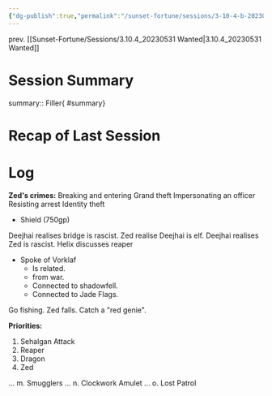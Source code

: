 ```yaml
---
{"dg-publish":true,"permalink":"/sunset-fortune/sessions/3-10-4-b-20230614-down-with-the-bourgeoisie/","tags":["session","#sf"],"noteIcon":"","created":"2024-01-26T23:17:04.412+10:30"}
---
```


prev. [[Sunset-Fortune/Sessions/3.10.4_20230531 Wanted\|3.10.4_20230531 Wanted]]
# Session Summary
summary:: Filler{ #summary}

# Recap of Last Session

# Log
**Zed's crimes:** Breaking and entering
Grand theft
Impersonating an officer
Resisting arrest
Identity theft 


- Shield (750gp)

Deejhai realises bridge is rascist. 
Zed realise Deejhai is elf. 
Deejhai realises Zed is rascist. 
Helix discusses reaper

- Spoke of Vorklaf
    - Is related.
    - from war.
    - Connected to shadowfell.
    - Connected to Jade Flags.

Go fishing. 
Zed falls. 
Catch a "red genie". 

**Priorities:**
1. Sehalgan Attack
2. Reaper
3. Dragon
4. Zed

... 
m. 
Smugglers 
... 
n. Clockwork Amulet 
... 
o. Lost Patrol